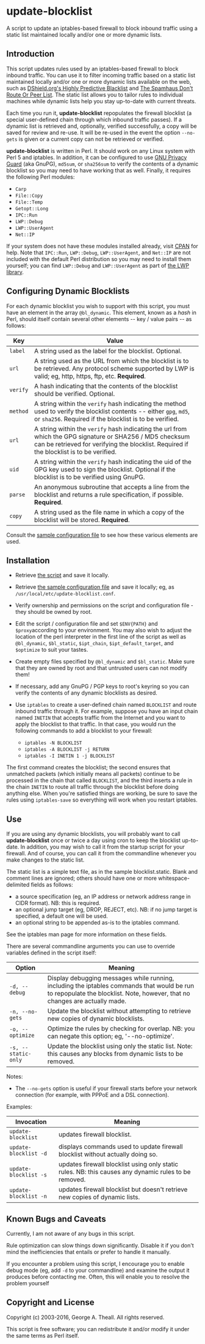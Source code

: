 # update-blocklist

A script to update an iptables-based firewall to block inbound traffic using a static list maintained locally and/or one or more dynamic lists. 


## Introduction

This script updates rules used by an iptables-based firewall to block inbound traffic.  You can use it to filter incoming traffic based on a static list maintained locally and/or one or more dynamic lists available on the web, such as [DShield.org's Highly Predictive Blacklist](http://www.dshield.org/hpbinfo.html) and [The Spamhaus Don't Route Or Peer List](http://www.spamhaus.org/drop/).  The static list allows you to tailor rules to individual machines while dynamic lists help you stay up-to-date with current threats. 

Each time you run it, **update-blocklist** repopulates the firewall blocklist (a special user-defined chain through which inbound traffic passes).  If a dynamic list is retrieved and, optionally, verified successfully, a copy will be saved for review and re-use.  It will be re-used in the event the option `--no-gets` is given or a current copy can not be retrieved or verified. 

**update-blocklist** is written in Perl.  It should work on any Linux system with Perl 5 and iptables.  In addition, it can be configured to use [GNU Privacy Guard](http://www.gnupg.org/) (aka GnuPG), `md5sum`, or `sha256sum` to verify the contents of a dynamic blocklist so you may need to have working that as well.  Finally, it requires the following Perl modules:

* `Carp`
* `File::Copy`
* `File::Temp`
* `Getopt::Long`
* `IPC::Run`
* `LWP::Debug`
* `LWP::UserAgent`
* `Net::IP`

If your system does not have these modules installed already, visit [CPAN](http://search.cpan.org/) for help.  Note that `IPC::Run`, `LWP::Debug`, `LWP::UserAgent`, and `Net::IP` are not included with the default Perl distribution so you may need to install them yourself; you can find `LWP::Debug` and `LWP::UserAgent` as part of [the LWP library](http://search.cpan.org/dist/libwww-perl/). 


## Configuring Dynamic Blocklists

For each dynamic blocklist you wish to support with this script, you must have an element in the array `@bl_dynamic`.  This element, known as a _hash_ in Perl, should itself contain several other elements -- key / value pairs -- as follows:

| Key | Value |
| --- | ----- |
| `label` | A string used as the label for the blocklist. Optional. |
| `url` | A string used as the URL from which the blocklist is to be retrieved. Any protocol scheme supported by LWP is valid; eg, http, https, ftp, etc. **Required**. |
| `verify` | A hash indicating that the contents of the blocklist should be verified. Optional. |
| `method` | A string within the `verify` hash indicating the method used to verify the blocklist contents -- either `gpg`, `md5`, or `sha256`. Required if the blocklist is to be verified. |
| `url` | A string within the `verify` hash indicating the url from which the GPG signature or SHA256 / MD5 checksum can be retrieved for verifying the blocklist. Required if the blocklist is to be verified. |
| `uid` | A string within the `verify` hash indicating the uid of the GPG key used to sign the blocklist. Optional if the blocklist is to be verified using GnuPG. |
| `parse` | An anonymous subroutine that accepts a line from the blocklist and returns a rule specification, if possible. **Required**. |
| `copy` | A string used as the file name in which a copy of the blocklist will be stored. **Required**. |

Consult the [sample configuration file](update-blocklist.conf) to see how these various elements are used. 


## Installation

* Retrieve [the script](update-blocklist) and save it locally.
* Retrieve [the sample configuration file](update-blocklist.conf) and save it locally; eg, as `/usr/local/etc/update-blocklist.conf`.
* Verify ownership and permissions on the script and configuration file - they should be owned by root.
* Edit the script / configuration file and set `$ENV{PATH}` and `$proxy`according to your environment.  You may also wish to adjust the location
of the perl interpreter in the first line of the script as well as `@bl_dynamic`, `$bl_static`, `$ipt_chain`, `$ipt_default_target`, and `$optimize` to suit your tastes. 
* Create empty files specified by `@bl_dynamic` and `$bl_static`.  Make sure that they are owned by root and that untrusted users can not modify them!
* If necessary, add any GnuPG / PGP keys to root's keyring so you can verify the contents of any dynamic blocklists as desired.
* Use `iptables` to create a user-defined chain named `BLOCKLIST` and route inbound traffic through it.  For example, suppose you have an input chain named `INETIN` that accepts traffic from the Internet and you want to apply the blocklist to that traffic.  In that case, you would run the following commands to add a blocklist to your firewall:

  * `iptables -N BLOCKLIST`
  * `iptables -A BLOCKLIST -j RETURN`
  * `iptables -I INETIN 1 -j BLOCKLIST`

 The first command creates the blocklist; the second ensures that unmatched packets (which initially means all packets) continue to be processed in the chain that called `BLOCKLIST`, and the third inserts a rule in the chain `INETIN` to route all traffic through the blocklist before doing anything else. When you're satisfied things are working, be sure to save the rules using `iptables-save` so everything will work when you restart iptables.


## Use

If you are using any dynamic blocklists, you will probably want to call **update-blocklist** once or twice a day using cron to keep the blocklist up-to-date.  In addition, you may wish to call it from the startup script for your firewall.  And of course, you can call it from the commandline whenever you make changes to the static list.

The static list is a simple text file, as in the sample blocklist.static.  Blank and comment lines are ignored; others should have one or more whitespace-delimited fields as follows:

* a source specification (eg, an IP address or network address range in CIDR format). NB: this is required.
* an optional jump target (eg, DROP, REJECT, etc). NB: if no jump target is specified, a default one will be used.
* an optional string to be appended as-is to the iptables command.

See the iptables man page for more information on these fields.

There are several commandline arguments you can use to override variables defined in the script itself:

| Option | Meaning |
| ------ | ------- |
| `-d, --debug` | Display debugging messages while running, including the iptables commands that would be run to repopulate the blocklist. Note, however, that no changes are actually made. |
| `-n, --no-gets` | Update the blocklist without attempting to retrieve new copies of dynamic blocklists. |
| `-o, --optimize` | Optimize the rules by checking for overlap. NB: you can negate this option; eg, '--no-optimize'. |
| `-s, --static-only` | Update the blocklist using only the static list. Note: this causes any blocks from dynamic lists to be removed. |

Notes:
* The `--no-gets` option is useful if your firewall starts before your network connection (for example, with PPPoE and a DSL connection).

Examples:

| Invocation | Meaning |
| ---------- | ------- |
| `update-blocklist` | updates firewall blocklist.|
| `update-blocklist -d` | displays commands used to update firewall blocklist without actually doing so. |
| `update-blocklist -s` | updates firewall blocklist using only static rules. NB: this causes any dynamic rules to be removed. |
| `update-blocklist -n` | updates firewall blocklist but doesn't retrieve new copies of dynamic lists. |


## Known Bugs and Caveats

Currently, I am not aware of any bugs in this script.

Rule optimization can slow things down significantly.  Disable it if you don't mind the inefficiencies that entails or prefer to handle it
manually.

If you encounter a problem using this script, I encourage you to enable debug mode (eg, add `-d` to your commandline) and examine the output it produces before contacting me.  Often, this will enable you to resolve the problem yourself


## Copyright and License

Copyright (c) 2003-2016, George A.  Theall.
All rights reserved.

This script is free software; you can redistribute it and/or modify it under the same terms as Perl itself.
